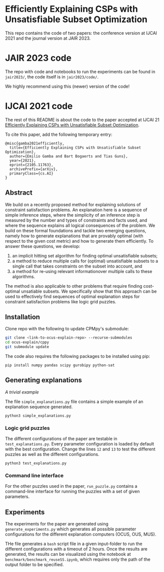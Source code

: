 # Efficiently Explaining CSPs with Unsatisfiable Subset Optimization

This repo contains the code of two papers: the conference version at IJCAI 2021 and the journal version at JAIR 2023.

# JAIR 2023 code

The repo with code and notebooks to run the experiments can be found in `jair2023/`, the code itself is in `jair2023/code/`.

We highly recommend using this (newer) version of the code!


# IJCAI 2021 code

The rest of this README is about the code to the paper accepted at IJCAI 21 [Efficiently Explaining CSPs with Unsatisfiable Subset Optimization](https://arxiv.org/pdf/2105.11763).

To cite this paper, add the following temporary entry:

    @misc{gamba2021efficiently,
      title={Efficiently Explaining CSPs with Unsatisfiable Subset Optimization}, 
      author={Emilio Gamba and Bart Bogaerts and Tias Guns},
      year={2021},
      eprint={2105.11763},
      archivePrefix={arXiv},
      primaryClass={cs.AI}
    }

## Abstract

We build on a recently proposed method for explaining solutions of constraint satisfaction problems. An explanation here is a sequence of simple inference steps, where the simplicity of an inference step is measured by the number and types of constraints and facts used, and where the sequence explains all logical consequences of the problem. We build on these formal foundations and tackle two emerging questions, namely how to generate explanations that are provably optimal (with respect to the given cost metric) and how to generate them efficiently. To answer these questions, we develop:

1) an implicit hitting set algorithm for finding optimal unsatisfiable subsets; 
2) a method to reduce multiple calls for (optimal) unsatisfiable subsets to a single call that takes constraints on the subset into account, and 
3) a method for re-using relevant informationover multiple calls to these algorithms. 

The method is also applicable to other problems that require finding cost-optimal unsatiable subsets. We specifically show that this approach can be used to effectively find sequences of optimal explanation steps for constraint satisfaction problems like logic grid puzzles.

## Installation

Clone repo with the following to update CPMpy's submodule:

```bash
git clone <link-to-ocus-explain-repo> --recurse-submodules
cd ocus-explain/cppy
git submodule update
```

The code also requires the following packages to be installed using pip:

    pip install numpy pandas scipy gurobipy python-sat

## Generating explanations

*A trivial example*

The file `simple_explanations.py` file contains a simple example of an explanation sequence generated.

    python3 simple_explanations.py

### Logic grid puzzles

The different configurations of the paper are testable in `test_explanations.py`. Every parameter configuration is loaded by default with the best configuration.
Change the lines `12` and `13` to test the different puzzles as well as the different configurations.

    python3 test_explanations.py

### Command line interface

For the other puzzles used in the paper, `run_puzzle.py` contains a command-line interface for running the puzzles with a set of given parameters.

## Experiments

The experiments for the paper are generated using `generate_experiments.py` which generates all possible parameter configurations for the different explanation computers (OCUS, OUS, MUS).

THe file generates a `bash` script file in a given input-folder to run the different configurations with a timeout of 2 hours. Once the results are generated, the results can be visualized using the notebook at `benchmark/benchmark_reuseSS.ipynb`, which requires only the path of the output folder to be specified.
